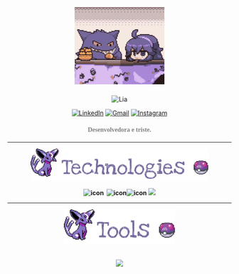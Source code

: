 
<p align="center">
    <a>
        <img width="40%" src = cute.gif >
    <br><br>
    <img src="https://readme-typing-svg.demolab.com?font=Century&size=60&duration=2800&pause=2000&color=74679b&center=true&vCenter=true&width=940&height=80&lines=Lia's+GitHub" align="middle" alt="Lia">
</p>


<!--Contatos -->

<div align="center">

[![LinkedIn](https://img.shields.io/badge/LinkedIn-0077B5?style=for-the-badge&logo=linkedin&logoColor=white&color=74679b)](https://www.linkedin.com/in/liandry/) [![Gmail](https://img.shields.io/badge/Gmail-333333?style=for-the-badge&logo=gmail&logoColor=white&color=74679b)](mailto:jvictoriasilva.contato@gmail.com) [![Instagram](https://img.shields.io/badge/-Instagram-%23E4405F?style=for-the-badge&logo=instagram&logoColor=white&color=74679b)](https://www.instagram.com/cutennbad/)

</div>

<div align="center">
  <h4><font color="gray" face="Century">Desenvolvedora e triste.</font></h4>
</div>

---

<!-- Tecnologias -->

<div align="center">
    <img src="rabinho.png" width="400"/><b>
</div>

<p align="center">
    <a>
        <img src="https://techstack-generator.vercel.app/java-icon.svg" alt="icon" width="80" style="width: 60px; height: 63px; margin-right: 6px; margin-bottom: 0px;" /><img src="https://techstack-generator.vercel.app/python-icon.svg" alt="icon" width="50" style="width: 55px; margin-bottom: 0px; margin-left: -3;"/><img src="https://techstack-generator.vercel.app/csharp-icon.svg" alt="icon" width="81" style="width: 81pxpx;; margin-bottom: 0px; margin-right: -8; margin-left: -3"/>
    </a>
    <a>
        <img width = "195"src = https://skillicons.dev/icons?i=dotnet,html,c,md&theme=light />
    </a>
</p>

---

<!-- Ferramentas -->

<div align="center">
    <img src="tools.png" width="250"/><b>
</div>
<br> 

<p align="center"style="aling:center" width="81" style="width: 70px; height: 81px; margin-right: 6px; margin-bottom: 0px;">
  <a href="https://skillicons.dev">
    <img width = "600"src = https://skillicons.dev/icons?i=git,pycharm,idea,rider,eclipse,linux,bun,vscode,notion,nodejs,figma,postman&theme=light />
  </a>
</p>


